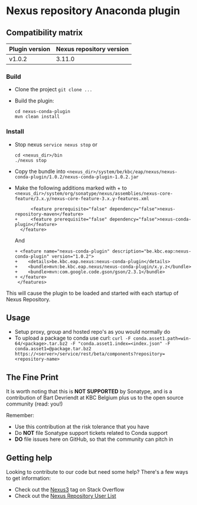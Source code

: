 # Nexus repository Anaconda plugin

Compatibility matrix
---------------------------------------------
| Plugin version | Nexus repository version |
|----------------|--------------------------|
| v1.0.2         | 3.11.0                   |

### Build
* Clone the project
  `git clone ...`
  
* Build the plugin:
  ```
  cd nexus-conda-plugin
  mvn clean install
  ```
  
### Install

* Stop nexus
  `service nexus stop`
  or
  
    ```
    cd <nexus_dir>/bin
    ./nexus stop
    ```
    
* Copy the bundle into `<nexus_dir>/system/be/kbc/eap/nexus/nexus-conda-plugin/1.0.2/nexus-conda-plugin-1.0.2.jar`
* Make the following additions marked with + to `<nexus_dir>/system/org/sonatype/nexus/assemblies/nexus-core-feature/3.x.y/nexus-core-feature-3.x.y-features.xml`
   ```
         <feature prerequisite="false" dependency="false">nexus-repository-maven</feature>
   +     <feature prerequisite="false" dependency="false">nexus-conda-plugin</feature>
     </feature>
   ```
   And
   ```
   + <feature name="nexus-conda-plugin" description="be.kbc.eap:nexus-conda-plugin" version="1.0.2">
   +    <details>be.kbc.eap.nexus:nexus-conda-plugin</details>
   +    <bundle>mvn:be.kbc.eap.nexus/nexus-conda-plugin/x.y.z</bundle>
   +    <bundle>mvn:com.google.code.gson/gson/2.3.1</bundle>
   + </feature>
    </features>
   ```
 

This will cause the plugin to be loaded and started with each startup of Nexus Repository.

## Usage

* Setup proxy, group and hosted repo's as you would normally do
* To upload a package to conda use curl:
  `curl -F conda.asset1.path=win-64/<package>.tar.bz2 -F "conda.asset1.index=<index.json" -F conda.asset1=@package.tar.bz2  https://<server>/service/rest/beta/components?repository=<repository-name>`

## The Fine Print

It is worth noting that this is **NOT SUPPORTED** by Sonatype, and is a contribution of Bart Devriendt at KBC Belgium
plus us to the open source community (read: you!)

Remember:

* Use this contribution at the risk tolerance that you have
* Do **NOT** file Sonatype support tickets related to Conda support
* **DO** file issues here on GitHub, so that the community can pitch in

## Getting help

Looking to contribute to our code but need some help? There's a few ways to get information:

* Check out the [Nexus3](http://stackoverflow.com/questions/tagged/nexus3) tag on Stack Overflow
* Check out the [Nexus Repository User List](https://groups.google.com/a/glists.sonatype.com/forum/?hl=en#!forum/nexus-users)